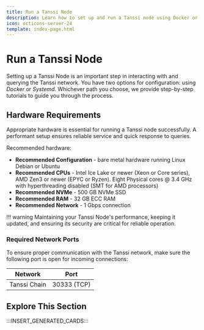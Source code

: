 ```yaml
---
title: Run a Tanssi Node
description: Learn how to set up and run a Tanssi node using Docker or Systemd to interact with the Tanssi network.
icon: octicons-server-24
template: index-page.html
---
```


# Run a Tanssi Node

Setting up a Tanssi Node is an important step in interacting with and querying the Tanssi network. You have two options for configuration: using _Docker_ or _Systemd_. Whichever path you choose, we provide step-by-step tutorials to guide you through the process.

## Hardware Requirements

Appropriate hardware is essential for running a Tanssi node successfully. A performant setup ensures reliable service and quick response to queries.

Recommended hardware:

- **Recommended Configuration** - bare metal hardware running Linux Debian or Ubuntu
- **Recommended CPUs** - Intel Ice Lake or newer (Xeon or Core series), AMD Zen3 or newer (EPYC or Ryzen). Eight Physical cores @ 3.4 GHz with hyperthreading disabled (SMT for AMD processors)
- **Recommended NVMe** - 500 GB NVMe SSD
- **Recommended RAM** - 32 GB ECC RAM
- **Recommended Network** - 1 Gbps connection

!!! warning
    Maintaining your Tanssi Node's performance, keeping it updated, and ensuring its security are critical for reliable operation.

### Required Network Ports

To ensure proper communication with the Tanssi network, make sure the following port is open for incoming connections:

| Network          | Port        |
|------------------|-------------|
| Tanssi Chain     | 30333 (TCP) |

## Explore This Section

:::INSERT_GENERATED_CARDS:::
